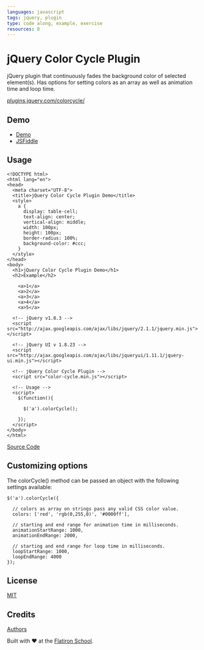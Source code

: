 ```yaml
---
languages: javascript
tags: jquery, plugin
type: code along, example, exercise
resources: 0
---
```


# jQuery Color Cycle Plugin

jQuery plugin that continuously fades the background color of selected element(s). Has options for setting colors as an array as well as animation time and loop time.

[plugins.jquery.com/colorcycle/](http://plugins.jquery.com/colorcycle/)

## Demo
  
  * [Demo](http://learn-co-curriculum.github.io/jquery-color-cycle-plugin/)
  * [JSFiddle](http://jsfiddle.net/flatiron_school/yw7g6xac/9/)

## Usage

```
<!DOCTYPE html>
<html lang="en">
<head>
  <meta charset="UTF-8">
  <title>jQuery Color Cycle Plugin Demo</title>
  <style>
    a {
      display: table-cell;
      text-align: center;
      vertical-align: middle;
      width: 100px;
      height: 100px;
      border-radius: 100%;
      background-color: #ccc;
    }
  </style>
</head>
<body>
  <h1>jQuery Color Cycle Plugin Demo</h1>
  <h2>Example</h2>

    <a>1</a>
    <a>2</a>
    <a>3</a>
    <a>4</a>
    <a>5</a>

  <!-- jQuery v1.8.3 -->
  <script src="http://ajax.googleapis.com/ajax/libs/jquery/2.1.1/jquery.min.js"></script>
  
  <!-- jQuery UI v 1.8.23 -->
  <script src="http://ajax.googleapis.com/ajax/libs/jqueryui/1.11.1/jquery-ui.min.js"></script>
  
  <!-- jQuery Color Cycle Plugin -->
  <script src="color-cycle.min.js"></script>
  
  <!-- Usage -->
  <script>
    $(function(){

      $('a').colorCycle();

    });
  </script>
</body>
</html>
```

[Source Code](index.html)

## Customizing options

The colorCycle() method can be passed an object with the following settings available:

```
$('a').colorCycle({

  // colors as array on strings pass any valid CSS color value.
  colors: ['red', 'rgb(0,255,0)', '#0000ff'],
  
  // starting and end range for animation time in milliseconds.
  animationStartRange: 1000,
  animationEndRange: 2000,

  // starting and end range for loop time in milliseconds.
  loopStartRange: 1000,
  loopEndRange: 4000
});
```

## License

[MIT](MIT-LICENSE.txt)

## Credits

[Authors](AUTHORS.txt)

Built with ♥ at the [Flatiron School](http://flatironschool.com).
